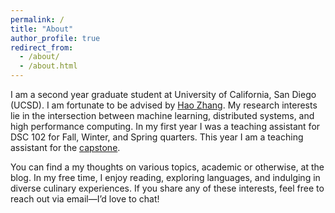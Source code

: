 ```yaml
---
permalink: /
title: "About"
author_profile: true
redirect_from: 
  - /about/
  - /about.html
---
```


I am a second year graduate student at University of California, San Diego (UCSD). I am fortunate to be advised by [Hao Zhang](https://cseweb.ucsd.edu/~haozhang/). My research interests lie in the intersection between machine learning, distributed systems, and high performance computing. 
In my first year I was a teaching assistant for DSC 102 for Fall, Winter, and Spring quarters. This year I am a teaching assistant for the [capstone](https://dsc-capstone.org/). 

You can find a my thoughts on various topics, academic or otherwise, at the blog. In my free time, I enjoy reading, exploring languages, and indulging in diverse culinary experiences. If you share any of these interests, feel free to reach out via email—I’d love to chat!



